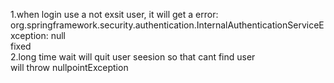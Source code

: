 1.when login use a not exsit user, it will get a error:  
    org.springframework.security.authentication.InternalAuthenticationServiceException: null  
    fixed  
2.long time wait will quit user seesion so that cant find user  
  will throw nullpointException
